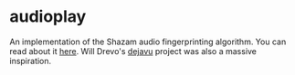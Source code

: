 # audioplay
An implementation of the Shazam audio fingerprinting algorithm. You can read about it [here](https://www.ee.columbia.edu/~dpwe/papers/Wang03-shazam.pdf). Will Drevo's [dejavu](https://github.com/worldveil/dejavu) project was also a massive inspiration. 


